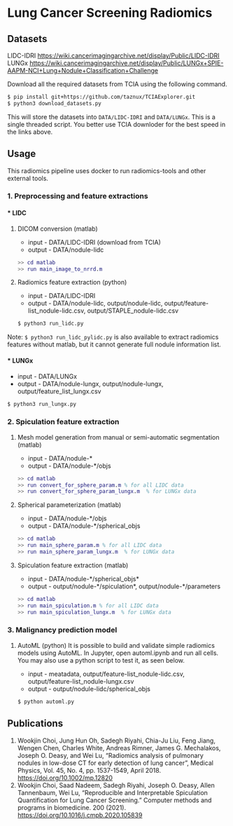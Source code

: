 # Lung Cancer Screening Radiomics

## Datasets
LIDC-IDRI https://wiki.cancerimagingarchive.net/display/Public/LIDC-IDRI  
LUNGx https://wiki.cancerimagingarchive.net/display/Public/LUNGx+SPIE-AAPM-NCI+Lung+Nodule+Classification+Challenge  

Download all the required datasets from TCIA using the following command. 
```bash
$ pip install git+https://github.com/taznux/TCIAExplorer.git
$ python3 download_datasets.py
```
This will store the datasets into `DATA/LIDC-IDRI` and `DATA/LUNGx`.
This is a single threaded script. You better use TCIA downloder for the best speed in the links above.


## Usage
This radiomics pipeline uses docker to run radiomics-tools and other external tools.

### 1. Preprocessing and feature extractions

#### * LIDC

1. DICOM conversion (matlab)
   * input - DATA/LIDC-IDRI (download from TCIA)
   * output - DATA/nodule-lidc   
   ```matlab
   >> cd matlab
   >> run main_image_to_nrrd.m
   ```

2. Radiomics feature extraction (python)
   * input - DATA/LIDC-IDRI
   * output - DATA/nodule-lidc, output/nodule-lidc, output/feature-list_nodule-lidc.csv, output/STAPLE_nodule-lidc.csv  
   ```bash
   $ python3 run_lidc.py
   ```


Note: `$ python3 run_lidc_pylidc.py` is also available to extract radiomics features without matlab, but it cannot generate full nodule information list.


#### * LUNGx
   * input - DATA/LUNGx  
   * output - DATA/nodule-lungx, output/nodule-lungx, output/feature_list_lungx.csv
   ```bash
   $ python3 run_lungx.py
   ```


### 2. Spiculation feature extraction

1. Mesh model generation from manual or semi-automatic segmentation  (matlab)
   * input - DATA/nodule-\*  
   * output - DATA/nodule-\*/objs  
   ```matlab
   >> cd matlab
   >> run convert_for_sphere_param.m % for all LIDC data
   >> run convert_for_sphere_param_lungx.m  % for LUNGx data
   ```

2. Spherical parameterization (matlab)
   * input - DATA/nodule-\*/objs  
   * output - DATA/nodule-\*/spherical_objs
   ```matlab
   >> cd matlab
   >> run main_sphere_param.m % for all LIDC data
   >> run main_sphere_param_lungx.m  % for LUNGx data
   ```


3. Spiculation feature extraction (matlab)
   * input - DATA/nodule-\*/spherical_objs\*
   * output - output/nodule-\*/spiculation\*, output/nodule-\*/parameters
    ```matlab
    >> cd matlab
    >> run main_spiculation.m % for all LIDC data
    >> run main_spiculation_lungx.m  % for LUNGx data
    ```

### 3. Malignancy prediction model

1. AutoML (python)
  It is possible to build and validate simple radiomics models using AutoML.
  In Jupyter, open automl.ipynb and run all cells. You may also use a python script to test it, as seen below.  
    
   * input - meatadata, output/feature-list_nodule-lidc.csv, output/feature-list_nodule-lungx.csv
   * output - output/nodule-lidc/spherical_objs
  
    ```bash
    $ python automl.py
    ```

## Publications
1. Wookjin Choi, Jung Hun Oh, Sadegh Riyahi, Chia-Ju Liu, Feng Jiang, Wengen Chen, Charles White, Andreas Rimner, James G. Mechalakos, Joseph O. Deasy, and Wei Lu, “Radiomics analysis of pulmonary nodules in low-dose CT for early detection of lung cancer”, Medical Physics, Vol. 45, No. 4, pp. 1537-1549, April 2018. https://doi.org/10.1002/mp.12820
2. Wookjin Choi, Saad Nadeem, Sadegh Riyahi, Joseph O. Deasy, Allen Tannenbaum, Wei Lu, “Reproducible and Interpretable Spiculation Quantification for Lung Cancer Screening.” Computer methods and programs in biomedicine. 200 (2021). https://doi.org/10.1016/j.cmpb.2020.105839
